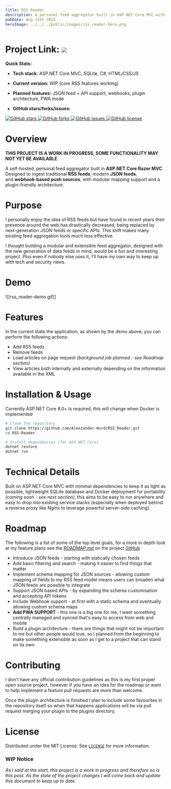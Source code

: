 ```yaml
---
title: RSS Reader
description: A personal feed aggregator built in ASP.NET Core MVC with a simple UI for managing and reading feeds efficiently.
pubDate: Aug 13th 2025
heroImage: ../../../public/images/rss-reader-hero.png
---
```

# Project Link: <a href="https://github.com/Alexzander-Hurd/RSS-Reader"><img src="https://img.shields.io/badge/GitHub-%23121011.svg?logo=github&logoColor=white"/></a>

**Quick Stats:**

- **Tech stack:** ASP.NET Core MVC, SQLite, C#, HTML/CSS/JS
    
- **Current version:** WIP (core RSS features working)
    
- **Planned features:** JSON feed + API support, webhooks, plugin architecture, PWA mode
    
- **GitHub stars/forks/issues:** 
<p><a href="https://github.com/Alexzander-Hurd/RSS-Reader/stargazers">
  <img src="https://img.shields.io/github/stars/Alexzander-Hurd/RSS-Reader?style=for-the-badge" alt="GitHub stars" />
</a>
<a href="https://github.com/Alexzander-Hurd/RSS-Reader/network/members">
  <img src="https://img.shields.io/github/forks/Alexzander-Hurd/RSS-Reader?style=for-the-badge" alt="GitHub forks" />
</a>
<a href="https://github.com/Alexzander-Hurd/RSS-Reader/issues">
  <img src="https://img.shields.io/github/issues/Alexzander-Hurd/RSS-Reader?style=for-the-badge" alt="GitHub issues" />
</a>
<a href="https://github.com/Alexzander-Hurd/RSS-Reader/blob/master/LICENSE">
  <img src="https://img.shields.io/github/license/Alexzander-Hurd/RSS-Reader?style=for-the-badge" alt="GitHub license" />
</a></p>

# Overview

**THIS PROJECT IS A WORK IN PROGRESS, SOME FUNCTIONALITY MAY NOT YET BE AVAILABLE**

A self-hosted, personal feed aggregator built in **ASP.NET Core Razor MVC**. Designed to ingest traditional **RSS feeds**, modern **JSON feeds**, and **webhook-based push sources**, with modular mapping support and a plugin-friendly architecture.

# Purpose

I personally enjoy the idea of RSS feeds but have found in recent years their presence around the web has drastically decreased, being replaced by next-generation JSON feeds or specific APIs. This shift makes many existing feed aggregation tools much less effective.

I thought building a modular and extensible feed aggregator, designed with the new generation of data feeds in mind, would be a fun and interesting project. Plus even if nobody else uses it, I'll have my own way to keep up with tech and security news.

# Demo


![[rss_reader-demo.gif]]

# Features

In the current state the application, as shown by the demo above, you can perform the following actions:

- Add RSS feeds
- Remove feeds
- Load articles on page request *(background job planned - see Roadmap section)*
- View articles both internally and externally depending on the information available in the XML

# Installation & Usage

Currently ASP.NET Core 8.0+ is required, this will change when Docker is implemented

```bash
# Clone the repository
git clone https://github.com/Alexzander-Hurd/RSS_Reader.git
cd RSS-Reader

# Install dependencies (for ASP.NET Core)
dotnet restore
dotnet run
```

# Technical Details

Built on ASP.NET Core MVC with minimal dependencies to keep it as light as possible, lightweight SQLite database and Docker deployment for portability *(coming soon - see next section)*, this aims to be easy to run anywhere and easy to drop into existing service stacks (especially when deployed behind a reverse proxy like Nginx to leverage powerful server-side caching).

# Roadmap

The following is a list of some of the top level goals, for a more in depth look at my feature plans see the [ROADMAP.md](https://github.com/Alexzander-Hurd/RSS-Reader/blob/master/ROADMAP.md) on the project [GitHub](https://github.com/Alexzander-Hurd/RSS-Reader)

- Introduce JSON feeds - starting with statically chosen feeds
- Add basic filtering and search - making it easier to find things that matter
- Implement schema mapping for JSON sources - allowing custom mapping of fields to my RSS feed model means users can broaden what JSON feeds are possible to integrate
- Support JSON based APIs - by expanding the schema customisation and accepting API tokens
- Include Webhook support - at first with a static schema and eventually allowing custom schema maps
- **Add PWA SUPPORT** - this one is a big one for me, I want something centrally managed and synced that's easy to access from web and mobile
- Build a plugin architecture - there are things that might not be important to me but other people would love, so I planned from the beginning to make something extensible as soon as I get to a project that can stand on its own

# Contributing

I don't have any official contribution guidelines as this is my first proper open source project, however if you have an idea for the roadmap or want to help implement a feature pull requests are more than welcome.

Once the plugin architecture is finished I plan to include some favourites in the repository itself so when that happens applications will be via pull request merging your plugin to the plugins directory.

# License

Distributed under the MIT License. See [`LICENSE`](https://github.com/Alexzander-Hurd/RSS-Reader/blob/master/LICENSE) for more information.

### WIP Notice

_As I said at the start, this project is a work in progress and therefore so is this post. As the state of the project changes I will come back and update this document to keep up to date._